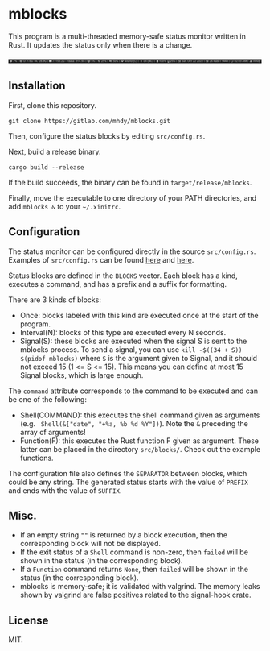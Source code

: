 # mblocks

This program is a multi-threaded memory-safe status monitor written in Rust.
It updates the status only when there is a change.

![example](./screenshots/screenshot_1.png) 

## Installation

First, clone this repository.
```
git clone https://gitlab.com/mhdy/mblocks.git
```

Then, configure the status blocks by editing `src/config.rs`.

Next, build a release binary.
```
cargo build --release
```

If the build succeeds, the binary can be found in `target/release/mblocks`.

Finally, move the executable to one directory of your PATH directories, and add `mblocks &` to your `~/.xinitrc`.

## Configuration

The status monitor can be configured directly in the source `src/config.rs`.
Examples of `src/config.rs` can be found [here](https://gitlab.com/mhdy/mblocks/-/blob/master/src/config.rs) and [here](https://gitlab.com/mhdy/mde/-/blob/master/mblocks/src/config.rs).

Status blocks are defined in the `BLOCKS` vector.
Each block has a kind, executes a command, and has a prefix and a suffix for formatting. 

There are 3 kinds of blocks:

- Once: blocks labeled with this kind are executed once at the start of the program.
- Interval(N): blocks of this type are executed every N seconds.
- Signal(S): these blocks are executed when the signal S is sent to the mblocks process. To send a signal, you can use `kill -$((34 + S)) $(pidof mblocks)` where `S` is the argument given to Signal, and it should not exceed 15 (1 <= S <= 15). This means you can define at most 15 Signal blocks, which is large enough.

The `command` attribute corresponds to the command to be executed and can be one of the following:

- Shell(COMMAND): this executes the shell command given as arguments (e.g. ` Shell(&["date", "+%a, %b %d %Y"])`). Note the `&` preceding the array of arguments!
- Function(F): this executes the Rust function F given as argument. These latter can be placed in the directory `src/blocks/`. Check out the example functions.

The configuration file also defines the `SEPARATOR` between blocks, which could be any string. The generated status starts with the value of `PREFIX` and ends with the value of `SUFFIX`.

## Misc.

- If an empty string `""` is returned by a block execution, then the corresponding block will not be displayed.
- If the exit status of a `Shell` command is non-zero, then `failed` will be shown in the status (in the corresponding block).
- If a `Function` command returns `None`, then `failed` will be shown in the status (in the corresponding block).
- mblocks is memory-safe; it is validated with valgrind. The memory leaks shown by valgrind are false positives related to the signal-hook crate.

## License

MIT.
